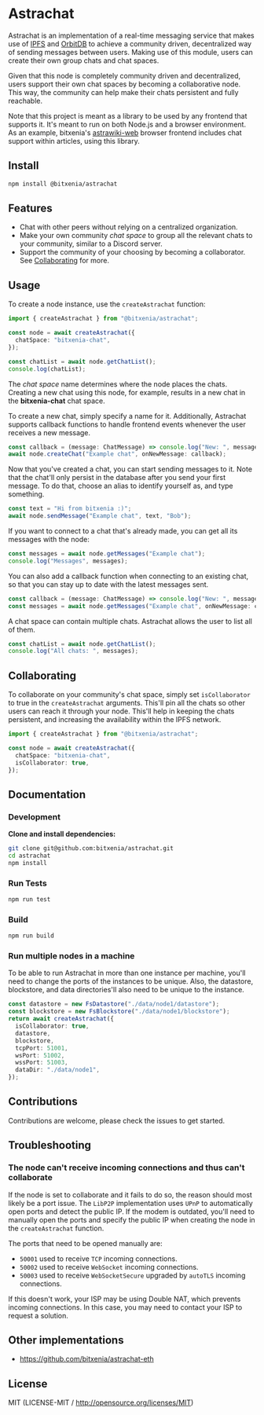 # Astrachat

Astrachat is an implementation of a real-time messaging service
that makes use of [IPFS](https://ipfs.tech) and
[OrbitDB](https://github.com/orbitdb/orbitdb) to achieve a community driven,
decentralized way of sending messages between users. Making use of this module,
users can create their own group chats and chat spaces.

Given that this node is completely community driven and decentralized, users
support their own chat spaces by becoming a collaborative node. This way, the
community can help make their chats persistent and fully reachable.

Note that this project is meant as a library to be used by any frontend that
supports it. It's meant to run on both Node.js and a browser environment. As an
example, bitxenia's [astrawiki-web](https://github.com/bitxenia/astrawiki-web)
browser frontend includes chat support within articles, using this library.

## Install

```sh
npm install @bitxenia/astrachat
```

## Features

- Chat with other peers without relying on a centralized organization.
- Make your own community _chat space_ to group all the relevant chats to your
  community, similar to a Discord server.
- Support the community of your choosing by becoming a collaborator. See
  [Collaborating](https://github.com/bitxenia/astrachat?tab=readme-ov-file#Collaborating)
  for more.

## Usage

To create a node instance, use the `createAstrachat` function:

```typescript
import { createAstrachat } from "@bitxenia/astrachat";

const node = await createAstrachat({
  chatSpace: "bitxenia-chat",
});

const chatList = await node.getChatList();
console.log(chatList);
```

The _chat space_ name determines where the node places the chats. Creating a
new chat using this node, for example, results in a new chat in the
**bitxenia-chat** chat space.

To create a new chat, simply specify a name for it. Additionally, Astrachat
supports callback functions to handle frontend events whenever the user
receives a new message.

```typescript
const callback = (message: ChatMessage) => console.log("New: ", message);
await node.createChat("Example chat", onNewMessage: callback);
```

Now that you've created a chat, you can start sending messages to it. Note that
the chat'll only persist in the database after you send your first message. To
do that, choose an alias to identify yourself as, and type something.

```typescript
const text = "Hi from bitxenia :)";
await node.sendMessage("Example chat", text, "Bob");
```

If you want to connect to a chat that's already made, you can get all its
messages with the node:

```typescript
const messages = await node.getMessages("Example chat");
console.log("Messages", messages);
```

You can also add a callback function when connecting to an existing chat, so that you can stay up to date with the latest messages sent.

```typescript
const callback = (message: ChatMessage) => console.log("New: ", message);
const messages = await node.getMessages("Example chat", onNewMessage: callback);
```

A chat space can contain multiple chats. Astrachat allows the user to list all
of them.

```typescript
const chatList = await node.getChatList();
console.log("All chats: ", messages);
```

## Collaborating

To collaborate on your community's chat space, simply set `isCollaborator`
to true in the `createAstrachat` arguments. This'll pin all the chats so other
users can reach it through your node. This'll help in keeping the chats
persistent, and increasing the availability within the IPFS network.

```typescript
import { createAstrachat } from "@bitxenia/astrachat";

const node = await createAstrachat({
  chatSpace: "bitxenia-chat",
  isCollaborator: true,
});
```

## Documentation

### Development

**Clone and install dependencies:**

```sh
git clone git@github.com:bitxenia/astrachat.git
cd astrachat
npm install
```

### Run Tests

```sh
npm run test
```

### Build

```sh
npm run build
```

### Run multiple nodes in a machine

To be able to run Astrachat in more than one instance per machine, you'll need
to change the ports of the instances to be unique. Also, the datastore,
blockstore, and data directories'll also need to be unique to the
instance.

```typescript
const datastore = new FsDatastore("./data/node1/datastore");
const blockstore = new FsBlockstore("./data/node1/blockstore");
return await createAstrachat({
  isCollaborator: true,
  datastore,
  blockstore,
  tcpPort: 51001,
  wsPort: 51002,
  wssPort: 51003,
  dataDir: "./data/node1",
});
```

## Contributions

Contributions are welcome, please check the issues to get started.

## Troubleshooting

### The node can't receive incoming connections and thus can't collaborate

If the node is set to collaborate and it fails to do so, the reason should most
likely be a port issue. The `LibP2P` implementation uses `UPnP` to
automatically open ports and detect the public IP. If the modem is outdated,
you'll need to manually open the ports and specify the public IP when
creating the node in the `createAstrachat` function.

The ports that need to be opened manually are:

- `50001` used to receive `TCP` incoming connections.
- `50002` used to receive `WebSocket` incoming connections.
- `50003` used to receive `WebSocketSecure` upgraded by `autoTLS` incoming connections.

If this doesn't work, your ISP may be using Double NAT, which prevents
incoming connections. In this case, you may need to contact your ISP to request
a solution.

## Other implementations

- https://github.com/bitxenia/astrachat-eth

## License

MIT (LICENSE-MIT / http://opensource.org/licenses/MIT)
